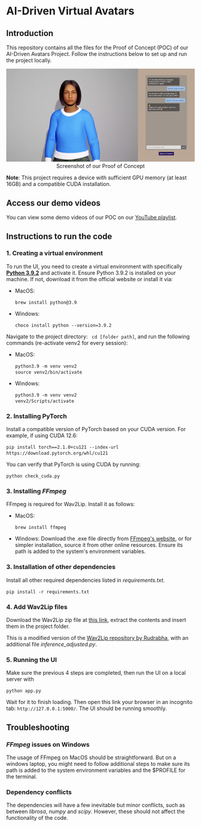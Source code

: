 # AI-Driven Virtual Avatars
## Introduction
This repository contains all the files for the Proof of Concept (POC) of our AI-Driven Avatars Project. Follow the instructions below to set up and run the project locally.

<p align="center">
    <img src="./images/POC_screenshot.png" alt="AI-Driven Avatar Demo">
    <br>
    Screenshot of our Proof of Concept
</p>

**Note**: This project requires a device with sufficient GPU memory (at least 16GB) and a compatible CUDA installation.

## Access our demo videos
You can view some demo videos of our POC on our [YouTube playlist](https://youtube.com/playlist?list=PLopFiGjXtoU1K1Oa2MK6S6JiY1zNR-5u3&si=4BveFoR-_C0o59OS).

## Instructions to run the code
### 1. Creating a virtual environment
To run the UI, you need to create a virtual environment with specifically [**Python 3.9.2**](https://www.python.org/downloads/release/python-392/) and activate it. Ensure Python 3.9.2 is installed on your machine. If not, download it from the official website or install it via:

- MacOS:
    ```
    brew install python@3.9
    ```

- Windows:
    ```
    choco install python --version=3.9.2
    ```

Navigate to the project directory: ``` cd [folder path]```, and run the following commands (re-activate venv2 for every session):
- MacOS:
    ```
    python3.9 -m venv venv2
    source venv2/bin/activate
    ```

- Windows:
    ```
    python3.9 -m venv venv2
    venv2/Scripts/activate
    ```

### 2. Installing PyTorch
Install a compatible version of PyTorch based on your CUDA version. For example, if using CUDA 12.6:
``` 
pip install torch==2.1.0+cu121 --index-url https://download.pytorch.org/whl/cu121 
```

You can verify that PyTorch is using CUDA by running:
```
python check_cuda.py
```

### 3. Installing *FFmpeg*
FFmpeg is required for Wav2Lip. Install it as follows:
- MacOS:
    ```
    brew install ffmpeg
    ```
- Windows: Download the .exe file directly from [FFmpeg's website](https://www.ffmpeg.org/download.html), or for simpler installation, source it from other online resources. Ensure its path is added to the system's environment variables.

### 3. Installation of other dependencies
Install all other required dependencies listed in *requirements.txt*.
```
pip install -r requirements.txt
```

### 4. Add Wav2Lip files
Download the Wav2Lip zip file at [this link](https://drive.google.com/file/d/13cwrAED4l-x-Cf2veB4O28I2j_sNxDhk/view?usp=sharing),
extract the contents and insert them in the project folder. 

This is a modified version of the [Wav2Lip repository by Rudrabha](https://github.com/Rudrabha/Wav2Lip), with an additional file *inference_adjusted.py*.

### 5. Running the UI
Make sure the previous 4 steps are completed, then run the UI on a local server with
```
python app.py
```

Wait for it to finish loading. Then open this link your browser in an incognito tab: ```http://127.0.0.1:5000/```. The UI should be running smoothly.


## Troubleshooting
### *FFmpeg* issues on Windows
The usage of FFmpeg on MacOS should be straightforward. But on a windows laptop, you might need to follow additional steps to make sure its path is added to the system environment variables and the $PROFILE for the terminal. 

### Dependency conflicts
The dependencies will have a few inevitable but minor conflicts, such as between *librosa*, *numpy* and *scipy*.
However, these should not affect the functionality of the code.
